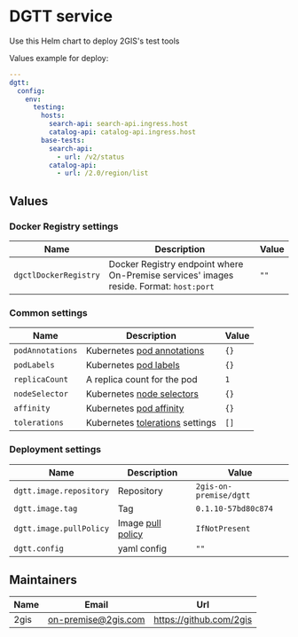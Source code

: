 # DGTT service

Use this Helm chart to deploy 2GIS's test tools

Values example for deploy:
```yaml
---
dgtt:
  config:
    env:
      testing:
        hosts:
          search-api: search-api.ingress.host
          catalog-api: catalog-api.ingress.host
        base-tests:
          search-api:
            - url: /v2/status
          catalog-api:
            - url: /2.0/region/list
```

## Values

### Docker Registry settings

| Name                  | Description                                                                            | Value |
| --------------------- | -------------------------------------------------------------------------------------- | ----- |
| `dgctlDockerRegistry` | Docker Registry endpoint where On-Premise services' images reside. Format: `host:port` | `""`  |

### Common settings

| Name             | Description                                                                                                        | Value |
| ---------------- | ------------------------------------------------------------------------------------------------------------------ | ----- |
| `podAnnotations` | Kubernetes [pod annotations](https://kubernetes.io/docs/concepts/overview/working-with-objects/annotations/)       | `{}`  |
| `podLabels`      | Kubernetes [pod labels](https://kubernetes.io/docs/concepts/overview/working-with-objects/labels/)                 | `{}`  |
| `replicaCount`   | A replica count for the pod                                                                                        | `1`   |
| `nodeSelector`   | Kubernetes [node selectors](https://kubernetes.io/docs/concepts/scheduling-eviction/assign-pod-node/#nodeselector) | `{}`  |
| `affinity`       | Kubernetes [pod affinity](https://kubernetes.io/docs/concepts/scheduling-eviction/assign-pod-node/#node-affinity)  | `{}`  |
| `tolerations`    | Kubernetes [tolerations](https://kubernetes.io/docs/concepts/scheduling-eviction/taint-and-toleration/) settings   | `[]`  |

### Deployment settings

| Name                    | Description                                                                                   | Value                  |
| ----------------------- | --------------------------------------------------------------------------------------------- | ---------------------- |
| `dgtt.image.repository` | Repository                                                                                    | `2gis-on-premise/dgtt` |
| `dgtt.image.tag`        | Tag                                                                                           | `0.1.10-57bd80c874`    |
| `dgtt.image.pullPolicy` | Image [pull policy](https://kubernetes.io/docs/concepts/containers/images/#image-pull-policy) | `IfNotPresent`         |
| `dgtt.config`           | yaml config                                                                                   | `""`                   |


## Maintainers

| Name | Email | Url |
| ---- | ------ | --- |
| 2gis | <on-premise@2gis.com> | <https://github.com/2gis> |
